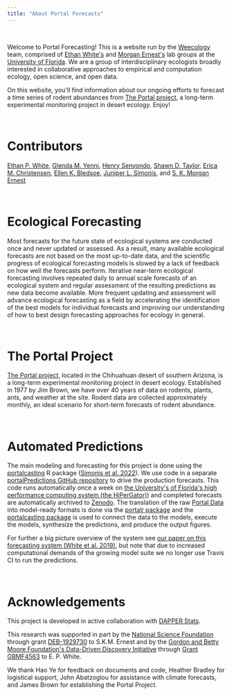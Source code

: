 ```yaml
---
title: "About Portal Forecasts"
---
```


<br>

Welcome to Portal Forecasting! This is a website run by the [Weecology](http://weecology.org/) team, comprised of [Ethan White's](http://whitelab.weecology.org/) and [Morgan Ernest's](http://ernestlab.weecology.org/) lab groups at the [University of Florida](http://www.wec.ufl.edu/). We are a group of interdisciplinary ecologists broadly interested in collaborative approaches to empirical and computation ecology, open science, and open data.

On this website, you'll find information about our ongoing efforts to forecast a time series of rodent abundances from [The Portal project](http://portal.weecology.org/), a long-term experimental monitoring project in desert ecology. Enjoy! 

<br>

# Contributors

[Ethan P. White](https://orcid.org/0000-0001-6728-7745), [Glenda M. Yenni](https://orcid.org/0000-0001-6969-1848), [Henry Senyondo](https://orcid.org/0000-0001-7105-5808), [Shawn D. Taylor](https://orcid.org/0000-0002-6178-6903), [Erica M. Christensen](https://orcid.org/0000-0002-5635-2502), [Ellen K. Bledsoe](https://orcid.org/0000-0002-3629-7235), [Juniper L. Simonis](https://orcid.org/0000-0001-9798-0460), and [S. K. Morgan Ernest](https://orcid.org/0000-0002-6026-8530)

<br>

# Ecological Forecasting

Most forecasts for the future state of ecological systems are conducted once and never updated or assessed. As a result, many available ecological forecasts are not based on the most up-to-date data, and the scientific progress of ecological forecasting models is slowed by a lack of feedback on how well the forecasts perform. Iterative near-term ecological forecasting involves repeated daily to annual scale forecasts of an ecological system and regular assessment of the resulting predictions as new data become available. More frequent updating and assessment will advance ecological forecasting as a field by accelerating the identification of the best models for individual forecasts and improving our understanding of how to best design forecasting approaches for ecology in general. 

<br>

# The Portal Project

[The Portal project](http://portal.weecology.org/), located in the Chihuahuan desert of southern Arizona, is a long-term experimental monitoring project in desert ecology. Established in 1977 by Jim Brown, we have over 40 years of data on rodents, plants, ants, and weather at the site. Rodent data are collected approximately monthly, an ideal scenario for short-term forecasts of rodent abundance.

<br>

# Automated Predictions

The main modeling and forecasting for this project is done using the [portalcasting](https://weecology.github.io/portalcasting/) R package ([Simonis et al. 2022](https://doi.org/10.21105/joss.03220)). We use code in a separate [portalPredictions GitHub repository](https://github.com/weecology/portalPredictions) to drive the production forecasts. This code runs automatically once a week on [the University's of Florida's high performance computing system (the HiPerGator)](https://www.rc.ufl.edu/get-started/hipergator/)) and completed forecasts are automatically archived to [Zenodo](https://doi.org/10.5281/zenodo.2581421). The translation of the raw [Portal Data](https://github.com/weecology/PortalData) into model-ready formats is done via the [portalr package](https://github.com/weecology/Portalr) and the [portalcasting package](https://github.com/weecology/Portalcasting) is used to connect the data to the models, execute the models, synthesize the predictions, and produce the output figures.

For further a big picture overview of the system see [our paper on this forecasting system (White et al. 2019)](https://doi.org/10.1111/2041-210X.13104), but note that due to increased computational demands of the growing model suite we no longer use Travis CI to run the predictions.

<br>

# Acknowledgements 

This project is developed in active collaboration with [DAPPER Stats](https://www.dapperstats.com/).

This research was supported in part by the [National Science Foundation](http://nsf.gov/) through grant [DEB-1929730](hhttps://www.nsf.gov/awardsearch/showAward?AWD_ID=1929730) to S.K.M. Ernest and by the [Gordon and Betty Moore Foundation's Data-Driven Discovery Initiative](http://www.moore.org/programs/science/data-driven-discovery) through [Grant GBMF4563](http://www.moore.org/grants/list/GBMF4563) to E. P. White. 

We thank Hao Ye for feedback on documents and code, Heather Bradley for logistical support, John Abatzoglou for assistance with climate forecasts, and James Brown for establishing the Portal Project.